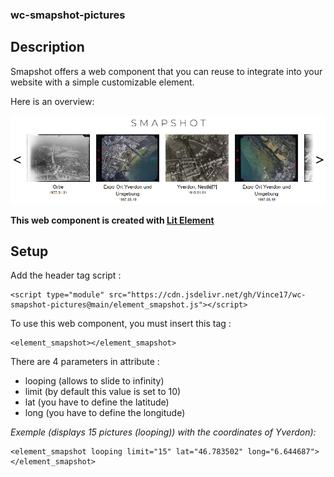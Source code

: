 ### wc-smapshot-pictures

## Description

Smapshot offers a web component that you can reuse to integrate into your website with a simple customizable element.

Here is an overview:

![enter image description here](https://raw.githubusercontent.com/Vince17/wc-smapshot-pictures/main/screenshot.png)

**This web component is created with [Lit Element](https://lit.dev/)**

## Setup
Add the header tag script : 

    <script type="module" src="https://cdn.jsdelivr.net/gh/Vince17/wc-smapshot-pictures@main/element_smapshot.js"></script>

To use this web component, you must insert this tag : 

    <element_smapshot></element_smapshot>

There are 4 parameters in attribute :

-   looping (allows to slide to infinity)
-   limit (by default this value is set to 10)
-   lat (you have to define the latitude)
-   long (you have to define the longitude)

*Exemple (displays 15 pictures (looping)) with the coordinates of Yverdon):*

    <element_smapshot looping limit="15" lat="46.783502" long="6.644687"></element_smapshot>
